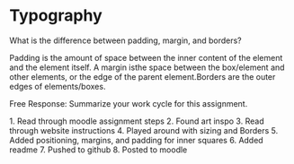 <h1>Typography</h1>
  <p>What is the difference between padding, margin, and borders?</p>
  Padding is the amount of space between the inner content of the element and the element itself. A margin isthe space between the box/element and other elements, or the edge of the parent element.Borders are the outer edges of elements/boxes.
<p>Free Response: Summarize your work cycle for this assignment.</p>
1. Read through moodle assignment steps
2. Found art inspo
3. Read through website instructions
4. Played around with sizing and Borders
5. Added positioning, margins, and padding for inner squares
6. Added readme
7. Pushed to github
8. Posted to moodle
